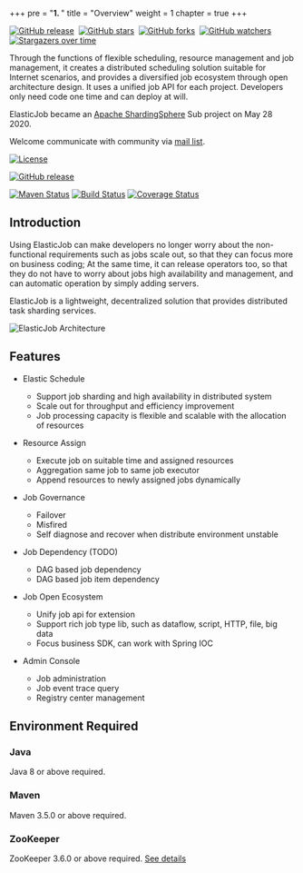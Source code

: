 +++
pre = "<b>1. </b>"
title = "Overview"
weight = 1
chapter = true
+++

[![GitHub release](https://img.shields.io/github/release/apache/shardingsphere-elasticjob.svg?style=social&label=Release)](https://github.com/apache/shardingsphere-elasticjob/releases)&nbsp;
[![GitHub stars](https://img.shields.io/github/stars/apache/shardingsphere-elasticjob.svg?style=social&label=Star)](https://github.com/apache/shardingsphere-elasticjob/stargazers)&nbsp;
[![GitHub forks](https://img.shields.io/github/forks/apache/shardingsphere-elasticjob.svg?style=social&label=Fork)](https://github.com/apache/shardingsphere-elasticjob/fork)&nbsp;
[![GitHub watchers](https://img.shields.io/github/watchers/apache/shardingsphere-elasticjob.svg?style=social&label=Watch)](https://github.com/apache/shardingsphere-elasticjob/watchers)
[![Stargazers over time](https://starchart.cc/apache/shardingsphere-elasticjob.svg)](https://starchart.cc/apache/shardingsphere-elasticjob)

Through the functions of flexible scheduling, resource management and job management, 
it creates a distributed scheduling solution suitable for Internet scenarios, 
and provides a diversified job ecosystem through open architecture design.
It uses a unified job API for each project.
Developers only need code one time and can deploy at will.

ElasticJob became an [Apache ShardingSphere](https://shardingsphere.apache.org/) Sub project on May 28 2020.

Welcome communicate with community via [mail list](mailto:dev@shardingsphere.apache.org).

[![License](https://img.shields.io/badge/license-Apache%202-4EB1BA.svg)](https://www.apache.org/licenses/LICENSE-2.0.html)

[![GitHub release](https://img.shields.io/github/release/apache/shardingsphere-elasticjob.svg)](https://github.com/apache/shardingsphere-elasticjob/releases)

[![Maven Status](https://maven-badges.herokuapp.com/maven-central/org.apache.shardingsphere.elasticjob/elasticjob/badge.svg)](https://maven-badges.herokuapp.com/maven-central/org.apache.shardingsphere.elasticjob/elasticjob)
[![Build Status](https://secure.travis-ci.org/apache/shardingsphere-elasticjob.png?branch=master)](https://travis-ci.org/apache/shardingsphere-elasticjob)
[![Coverage Status](https://coveralls.io/repos/github/apache/shardingsphere-elasticjob/badge.svg?branch=master)](https://coveralls.io/github/apache/shardingsphere-elasticjob?branch=master)

## Introduction

Using ElasticJob can make developers no longer worry about the non-functional requirements such as jobs scale out, so that they can focus more on business coding;
At the same time, it can release operators too, so that they do not have to worry about jobs high availability and management, and can automatic operation by simply adding servers.

ElasticJob is a lightweight, decentralized solution that provides distributed task sharding services.

![ElasticJob Architecture](https://shardingsphere.apache.org/elasticjob/current/img/architecture/elasticjob_lite.png)

## Features

- Elastic Schedule
  - Support job sharding and high availability in distributed system
  - Scale out for throughput and efficiency improvement
  - Job processing capacity is flexible and scalable with the allocation of resources

- Resource Assign
  - Execute job on suitable time and assigned resources
  - Aggregation same job to same job executor
  - Append resources to newly assigned jobs dynamically

- Job Governance
  - Failover
  - Misfired
  - Self diagnose and recover when distribute environment unstable

- Job Dependency (TODO)
  - DAG based job dependency
  - DAG based job item dependency

- Job Open Ecosystem
  - Unify job api for extension
  - Support rich job type lib, such as dataflow, script, HTTP, file, big data
  - Focus business SDK, can work with Spring IOC

- Admin Console
  - Job administration
  - Job event trace query
  - Registry center management

## Environment Required

### Java

Java 8 or above required.

### Maven

Maven 3.5.0 or above required.

### ZooKeeper

ZooKeeper 3.6.0 or above required. [See details](https://zookeeper.apache.org/)
